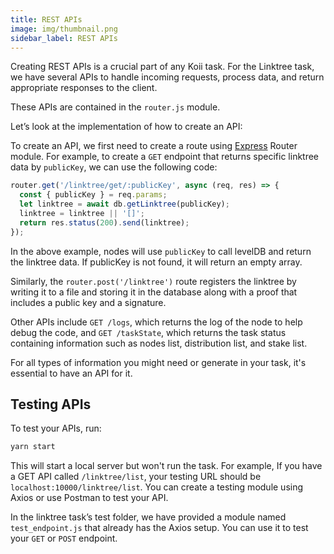 ```yaml
---
title: REST APIs
image: img/thumbnail.png
sidebar_label: REST APIs
---
```



Creating REST APIs is a crucial part of any Koii task. For the Linktree task, we have several APIs to handle incoming requests, process data, and return appropriate responses to the client. 

These APIs are contained in the `router.js` module.

Let’s look at the implementation of how to create an API:

To create an API, we first need to create a route using [Express](https://www.npmjs.com/package/express) Router module. For example, to create a `GET` endpoint that returns specific linktree data by `publicKey`, we can use the following code:

```javascript
router.get('/linktree/get/:publicKey', async (req, res) => {
  const { publicKey } = req.params;
  let linktree = await db.getLinktree(publicKey);
  linktree = linktree || '[]';
  return res.status(200).send(linktree);
});
```
In the above example, nodes will use `publicKey` to call levelDB and return the linktree data. If publicKey is not found, it will return an empty array. 

Similarly, the `router.post('/linktree')` route registers the linktree by writing it to a file and storing it in the database along with a proof that includes a public key and a signature.

Other APIs include `GET /logs`, which returns the log of the node to help debug the code, and `GET /taskState`, which returns the task status containing information such as nodes list, distribution list, and stake list.

For all types of information you might need or generate in your task, it's essential to have an API for it. 

## Testing APIs

To test your APIs, run:

```javascript
yarn start
```

This will start a local server but won't run the task. For example, If you have a GET API called `/linktree/list`, your testing URL should be `localhost:10000/linktree/list`. You can create a testing module using Axios or use Postman to test your API.

In the linktree task’s test folder, we have provided a module named `test_endpoint.js` that already has the Axios setup. You can use it to test your `GET` or `POST` endpoint.




